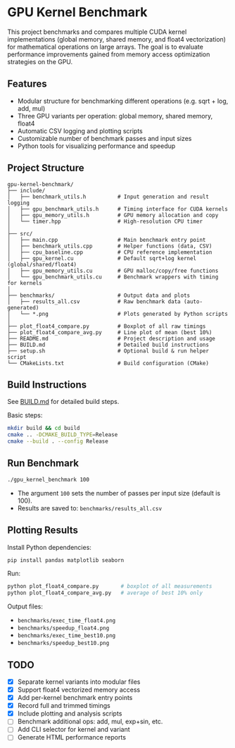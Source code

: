 ﻿# GPU Kernel Benchmark

This project benchmarks and compares multiple CUDA kernel implementations (global memory, shared memory, and float4 vectorization) for mathematical operations on large arrays. The goal is to evaluate performance improvements gained from memory access optimization strategies on the GPU.


## Features

- Modular structure for benchmarking different operations (e.g. sqrt + log, add, mul)
- Three GPU variants per operation: global memory, shared memory, float4
- Automatic CSV logging and plotting scripts
- Customizable number of benchmark passes and input sizes
- Python tools for visualizing performance and speedup


## Project Structure

```text
gpu-kernel-benchmark/
├── include/
│   ├── benchmark_utils.h          # Input generation and result logging
│   ├── gpu_benchmark_utils.h      # Timing interface for CUDA kernels
│   ├── gpu_memory_utils.h         # GPU memory allocation and copy
│   └── timer.hpp                  # High-resolution CPU timer
│
├── src/
│   ├── main.cpp                   # Main benchmark entry point
│   ├── benchmark_utils.cpp        # Helper functions (data, CSV)
│   ├── cpu_baseline.cpp           # CPU reference implementation
│   ├── gpu_kernel.cu              # Default sqrt+log kernel (global/shared/float4)
│   ├── gpu_memory_utils.cu        # GPU malloc/copy/free functions
│   └── gpu_benchmark_utils.cu     # Benchmark wrappers with timing for kernels
│
├── benchmarks/                    # Output data and plots
│   ├── results_all.csv            # Raw benchmark data (auto-generated)
│   └── *.png                      # Plots generated by Python scripts
│
├── plot_float4_compare.py         # Boxplot of all raw timings
├── plot_float4_compare_avg.py     # Line plot of mean (best 10%)
├── README.md                      # Project description and usage
├── BUILD.md                       # Detailed build instructions
├── setup.sh                       # Optional build & run helper script
└── CMakeLists.txt                 # Build configuration (CMake)
```


## Build Instructions

See [BUILD.md](./BUILD.md) for detailed build steps.

Basic steps:

```bash
mkdir build && cd build
cmake .. -DCMAKE_BUILD_TYPE=Release
cmake --build . --config Release
```


## Run Benchmark

```bash
./gpu_kernel_benchmark 100
```
- The argument `100` sets the number of passes per input size (default is 100).
- Results are saved to: `benchmarks/results_all.csv`


## Plotting Results

Install Python dependencies:

```bash
pip install pandas matplotlib seaborn
```

Run:
```bash
python plot_float4_compare.py       # boxplot of all measurements
python plot_float4_compare_avg.py   # average of best 10% only
```

Output files:
- `benchmarks/exec_time_float4.png`
- `benchmarks/speedup_float4.png`
- `benchmarks/exec_time_best10.png`
- `benchmarks/speedup_best10.png`


## TODO

- [x] Separate kernel variants into modular files
- [x] Support float4 vectorized memory access
- [x] Add per-kernel benchmark entry points
- [x] Record full and trimmed timings
- [x] Include plotting and analysis scripts
- [ ] Benchmark additional ops: add, mul, exp+sin, etc.
- [ ] Add CLI selector for kernel and variant
- [ ] Generate HTML performance reports
